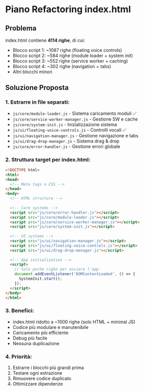 # Piano Refactoring index.html

## Problema
index.html contiene **4114 righe**, di cui:
- Blocco script 1: ~1087 righe (floating voice controls)
- Blocco script 2: ~584 righe (module loader + system init)
- Blocco script 3: ~552 righe (service worker + caching)
- Blocco script 4: ~302 righe (navigation + tabs)
- Altri blocchi minori

## Soluzione Proposta

### 1. Estrarre in file separati:
- `js/core/module-loader.js` - Sistema caricamento moduli ✅
- `js/core/service-worker-manager.js` - Gestione SW e cache
- `js/core/system-init.js` - Inizializzazione sistema
- `js/ui/floating-voice-controls.js` - Controlli vocali ✅
- `js/ui/navigation-manager.js` - Gestione navigazione e tabs
- `js/ui/drag-drop-manager.js` - Sistema drag & drop
- `js/core/error-handler.js` - Gestione errori globale

### 2. Struttura target per index.html:
```html
<!DOCTYPE html>
<html>
<head>
  <!-- Meta tags e CSS -->
</head>
<body>
  <!-- HTML structure -->
  
  <!-- Core systems -->
  <script src="js/core/error-handler.js"></script>
  <script src="js/core/module-loader.js"></script>
  <script src="js/core/service-worker-manager.js"></script>
  <script src="js/core/system-init.js"></script>
  
  <!-- UI systems -->
  <script src="js/ui/navigation-manager.js"></script>
  <script src="js/ui/floating-voice-controls.js"></script>
  <script src="js/ui/drag-drop-manager.js"></script>
  
  <!-- App initialization -->
  <script>
    // Solo poche righe per avviare l'app
    document.addEventListener('DOMContentLoaded', () => {
      SystemInit.start();
    });
  </script>
</body>
</html>
```

### 3. Benefici:
- index.html ridotto a ~1000 righe (solo HTML + minimal JS)
- Codice più modulare e manutenibile
- Caricamento più efficiente
- Debug più facile
- Nessuna duplicazione

### 4. Priorità:
1. Estrarre i blocchi più grandi prima
2. Testare ogni estrazione
3. Rimuovere codice duplicato
4. Ottimizzare dipendenze